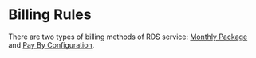 # Billing Rules
There are two types of billing methods of RDS service: [Monthly Package](../../../Finance/Billing/Billing-rule/Subscription.md) and [Pay By Configuration](../../../Finance/Billing/Billing-rule/Pay-As-You-Go.md).
